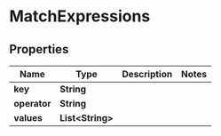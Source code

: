 

# MatchExpressions


## Properties

| Name | Type | Description | Notes |
|------------ | ------------- | ------------- | -------------|
|**key** | **String** |  |  |
|**operator** | **String** |  |  |
|**values** | **List&lt;String&gt;** |  |  |



